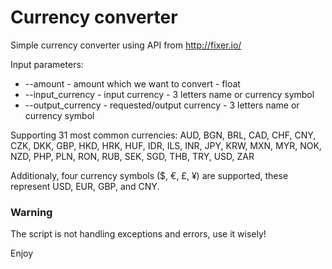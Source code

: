 # Currency converter

Simple currency converter using API from http://fixer.io/

Input parameters: 
- --amount - amount which we want to convert - float
- --input_currency - input currency - 3 letters name or currency symbol
- --output_currency - requested/output currency - 3 letters name or currency symbol

Supporting 31 most common currencies:
AUD, BGN, BRL, CAD, CHF, CNY, CZK, DKK, GBP, HKD, HRK, HUF, IDR, ILS, INR, JPY, KRW, MXN, MYR, NOK, NZD, PHP, PLN, RON, RUB, SEK, SGD, THB, TRY, USD, ZAR 

Additionaly, four currency symbols ($, €, £, ¥) are supported, these represent USD, EUR, GBP, and CNY.

### Warning
The script is not handling exceptions and errors, use it wisely!

Enjoy
